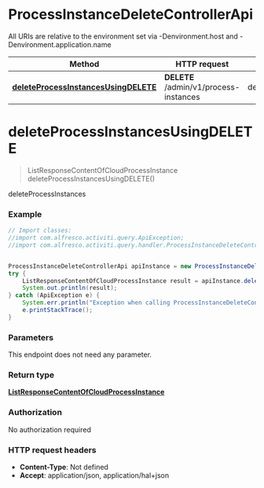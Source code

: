 # ProcessInstanceDeleteControllerApi

All URIs are relative to the environment set via -Denvironment.host and -Denvironment.application.name

Method | HTTP request | Description
------------- | ------------- | -------------
[**deleteProcessInstancesUsingDELETE**](ProcessInstanceDeleteControllerApi.md#deleteProcessInstancesUsingDELETE) | **DELETE** /admin/v1/process-instances | deleteProcessInstances

<a name="deleteProcessInstancesUsingDELETE"></a>
# **deleteProcessInstancesUsingDELETE**
> ListResponseContentOfCloudProcessInstance deleteProcessInstancesUsingDELETE()

deleteProcessInstances

### Example
```java
// Import classes:
//import com.alfresco.activiti.query.ApiException;
//import com.alfresco.activiti.query.handler.ProcessInstanceDeleteControllerApi;


ProcessInstanceDeleteControllerApi apiInstance = new ProcessInstanceDeleteControllerApi();
try {
    ListResponseContentOfCloudProcessInstance result = apiInstance.deleteProcessInstancesUsingDELETE();
    System.out.println(result);
} catch (ApiException e) {
    System.err.println("Exception when calling ProcessInstanceDeleteControllerApi#deleteProcessInstancesUsingDELETE");
    e.printStackTrace();
}
```

### Parameters
This endpoint does not need any parameter.

### Return type

[**ListResponseContentOfCloudProcessInstance**](ListResponseContentOfCloudProcessInstance.md)

### Authorization

No authorization required

### HTTP request headers

 - **Content-Type**: Not defined
 - **Accept**: application/json, application/hal+json

